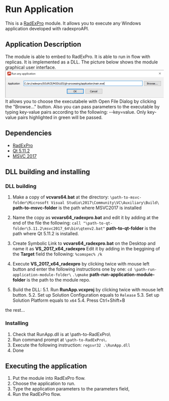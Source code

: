 # Run Application

This is a [RadExPro](https://radexpro.com/ru/) module.
It allows you to execute any Windows application developed with radexproAPI.


## Application Description

The module is able to embed to RadExPro. It is able to run in flow 
with replicas. It is implemented as a DLL.
The picture below shows the module graphical user interface.
![picture](./doc/runapp_gui.png "Run Application User Interface")
It allows you to choose the executabele with Open File Dialog by clicking
the  "Browse..." button. Also you can pass parameters to the executable
by typing key-value pairs according to the following: --key=value. Only
key-value pairs highlighted in green will be passed. 


## Dependencies

* [RadExPro](https://radexpro.com/ru/)
* [Qt 5.11.2](https://download.qt.io/new_archive/qt/5.11/5.11.2/)
* [MSVC 2017](https://visualstudio.microsoft.com/ru/vs/older-downloads/)


## DLL building and installing

### DLL building
1. Make a copy of **vcvars64.bat** at the directory:
`\path-to-msvc-folder\Microsoft Visual Studio\2017\Community\VC\Auxiliary\Build\`
**path-to-msvc-folder** is the path where MSVC2017 is installed

2. Name the copy as **vcvars64_radexpro.bat** and edit it by adding at the end
of the file the following:
`call "\path-to-qt-folder\5.11.2\msvc2017_64\bin\qtenv2.bat"`
**path-to-qt-folder** is the path where Qt 5.11.2 is installed.

3. Create Symbolic Link to **vcvars64_radexpro.bat** on the Desktop and name it
as **VS_2017_x64_radexpro**
Edit it by adding in the beggining of the **Target** field the following:
`%comspec% /k `

4. Execute **VS_2017_x64_radexpro** by clicking twice with mouse left button
and enter the following instructions one by one:
`cd \path-run-application-module-folder\`
`.\qmake`
**path-run-application-module-folder** is the path to the module repo.

5. Build the DLL:
	5.1. Run **RunApp.vcxproj** by clicking twice with mouse left button.
	5.2. Set up Solution Configuration equals to `Release`
	5.3. Set up Solution Platform equals to `x64`
	5.4. Press Ctrl+Shift+B
	
the rest...

### Installing

1. Check that RunApp.dll is at \path-to-RadExPro\
2. Run command prompt at `\path-to-RadExPro\`.
3. Execute the following instruction:
`regsvr32 .\RunApp.dll`
4. Done

## Executing the application

1. Put the module into RadExPro flow.
2. Choose the application to run.
3. Type the application parameters to the parameters field,
4. Run the RadExPro flow.
